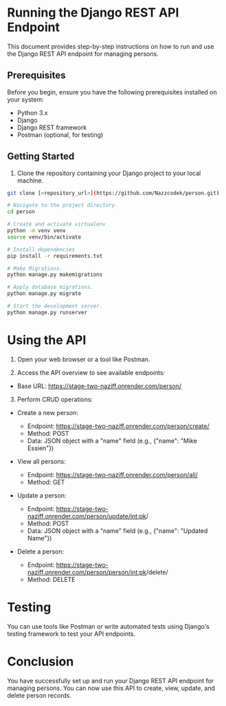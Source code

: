 # Running the Django REST API Endpoint

This document provides step-by-step instructions on how to run and use the Django REST API endpoint for managing persons.

## Prerequisites

Before you begin, ensure you have the following prerequisites installed on your system:

- Python 3.x
- Django
- Django REST framework
- Postman (optional, for testing)

## Getting Started

1. Clone the repository containing your Django project to your local machine.

```bash
git clone [<repository_url>](https://github.com/Nazzcodek/person.git)

# Navigate to the project directory.
cd person

# Create and activate virtualenv
python -m venv venv
source venv/bin/activate

# Install dependencies
pip install -r requirements.txt

# Make Migrations.
python manage.py makemigrations

# Apply database migrations.
python manage.py migrate

# Start the development server.
python manage.py runserver
```

# Using the API
1. Open your web browser or a tool like Postman.

2. Access the API overview to see available endpoints:

- Base URL: https://stage-two-naziff.onrender.com/person/
3. Perform CRUD operations:

- Create a new person:

    - Endpoint: https://stage-two-naziff.onrender.com/person/create/
    - Method: POST
    - Data: JSON object with a "name" field (e.g., {"name": "Mike Essien"})
- View all persons:

    - Endpoint: https://stage-two-naziff.onrender.com/person/all/
    - Method: GET
- Update a person:

    - Endpoint: https://stage-two-naziff.onrender.com/person/update/<int:pk>/
    - Method: POST
    - Data: JSON object with a "name" field (e.g., {"name": "Updated Name"})
- Delete a person:

    - Endpoint: https://stage-two-naziff.onrender.com/person/person/<int:pk>/delete/
    - Method: DELETE
# Testing
You can use tools like Postman or write automated tests using Django's testing framework to test your API endpoints.

# Conclusion
You have successfully set up and run your Django REST API endpoint for managing persons. You can now use this API to create, view, update, and delete person records.
